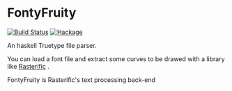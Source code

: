 FontyFruity
===========

[![Build Status](https://travis-ci.org/Twinside/FontyFruity.png?branch=master)](https://travis-ci.org/Twinside/FontyFruity)
[![Hackage](https://img.shields.io/hackage/v/FontyFruity.svg)](http://hackage.haskell.org/package/FontyFruity)

An haskell Truetype file parser.

You can load a font file and extract some curves
to be drawed with a library like [Rasterific](https://github.com/Twinside/Rasterific) .

FontyFruity is Rasterific's text processing back-end

